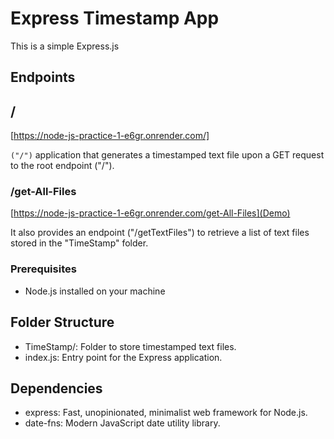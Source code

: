 # Express Timestamp App

This is a simple Express.js 
## Endpoints
## /
[https://node-js-practice-1-e6gr.onrender.com/]

`("/")` application that generates a timestamped text file upon a GET request to the root endpoint ("/").

### /get-All-Files 
[https://node-js-practice-1-e6gr.onrender.com/get-All-Files](Demo)

It also provides an endpoint ("/getTextFiles") to retrieve a list of text files stored in the "TimeStamp" folder.

### Prerequisites

- Node.js installed on your machine

## Folder Structure
- TimeStamp/: Folder to store timestamped text files.
- index.js: Entry point for the Express application.

## Dependencies
- express: Fast, unopinionated, minimalist web framework for Node.js.
- date-fns: Modern JavaScript date utility library.
